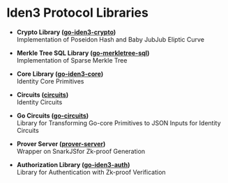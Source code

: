 # Iden3 Protocol Libraries

- **Crypto Library ([go-iden3-crypto](https://github.com/iden3/go-iden3-crypto))**
    <br />Implementation of Poseidon Hash and Baby JubJub Eliptic Curve

- **Merkle Tree SQL Library ([go-merkletree-sql](https://github.com/iden3/go-merkletree-sql))**
    <br />Implementation of Sparse Merkle Tree

- **Core Library ([go-iden3-core](https://github.com/iden3/go-iden3-core))**
    <br />Identity Core Primitives

- **Circuits ([circuits](https://github.com/iden3/circuits))**
    <br />Identity Circuits

- **Go Circuits ([go-circuits](https://github.com/iden3/go-circuits))**
    <br />Library for Transforming Go-core Primitives to JSON Inputs for Identity Circuits

- **Prover Server ([prover-server](https://github.com/iden3/prover-server))**
    <br />Wrapper on SnarkJSfor Zk-proof Generation

- **Authorization Library ([go-iden3-auth](https://github.com/iden3/go-iden3-auth))**
    <br />Library for Authentication with Zk-proof Verification <!-- (edited) -->
